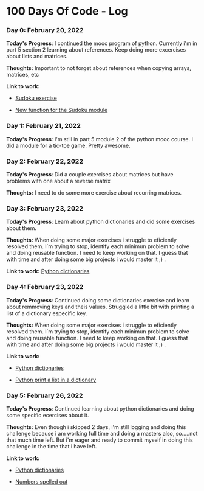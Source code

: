 # 100 Days Of Code - Log

### Day 0: February 20, 2022


**Today's Progress**: I continued the mooc program of python. Currently i'm in part 5 section 2 learning about references. Keep doing more excercises about lists and matrices.

**Thoughts:** Important to not forget about references when copying arrays, matrices, etc

**Link to work:** 

- [Sudoku exercise](https://github.com/triciappa/Python-Programming-MOOC/blob/main/Part%205/Exercise%202.3.py)

- [New function for the Sudoku module](https://github.com/triciappa/Python-Programming-MOOC/blob/main/Part%205/Exercise%202.4.py)


### Day 1: February 21, 2022


**Today's Progress**: I'm still in part 5 module 2 of the python mooc course. I did a module for a tic-toe game. Pretty awesome.



### Day 2: February 22, 2022


**Today's Progress**: Did a couple exercises about matrices but have problems with one about a reverse matrix

**Thoughts:** I need to do some more exercise about recorring matrices. 


### Day 3: February 23, 2022


**Today's Progress**: Learn about python dictionaries and did some exercises about them.

**Thoughts:** When doing some major exercises i struggle to eficiently resolved them. I´m trying to stop, identify each minimun problem to solve and doing reusable function. I need to keep working on that. I guess that with time and after doing some big projects i would master it ;) . 

**Link to work:** [Python dictionaries](https://programming-22.mooc.fi/part-5/3-dictionary)

### Day 4: February 23, 2022


**Today's Progress**: Continued doing some dictionaries exercise and learn about remmoving keys and theis values. Struggled a little bit with printing a list of a dictionary especific key.

**Thoughts:** When doing some major exercises i struggle to eficiently resolved them. I´m trying to stop, identify each minimun problem to solve and doing reusable function. I need to keep working on that. I guess that with time and after doing some big projects i would master it ;) . 

**Link to work:** 

- [Python dictionaries](https://programming-22.mooc.fi/part-5/3-dictionary)

- [Python print a list in a dictionary](https://stackoverflow.com/questions/23047999/how-to-print-first-value-in-a-list-inside-a-dictionary)
 
 
 ### Day 5: February 26, 2022


**Today's Progress**: Continued learning about python dictionaries and doing some specific ecercises about it.

**Thoughts:** Even though i skipped 2 days, i'm still logging and doing this challenge because i am working full time and doing a masters also, so.....not that much time left. But i'm eager and ready to commit myself in doing this challenge in the time that i have left.

**Link to work:** 

- [Python dictionaries](https://programming-22.mooc.fi/part-5/3-dictionary)

- [Numbers spelled out](https://github.com/triciappa/Python-Programming-MOOC/blob/main/Part%205/Exercise%203.7.py)
 
 

